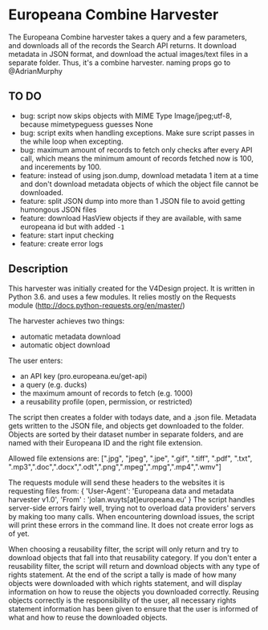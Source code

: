 # Europeana Combine Harvester
The Europeana Combine harvester takes a query and a few parameters, and downloads all of the records the Search API returns. It download metadata in JSON format, and download the actual images/text files in a separate folder. Thus, it's a combine harvester. 
naming props go to @AdrianMurphy

## TO DO
- bug: script now skips objects with MIME Type Image/jpeg;utf-8, because mimetypeguess guesses None
- bug: script exits when handling exceptions. Make sure script passes in the while loop when excepting.
- bug: maximum amount of records to fetch only checks after every API call, which means the minimum amount of records fetched now is 100, and incerements by 100. 
- feature: instead of using json.dump, download metadata 1 item at a time and don't download metadata objects of which the object file cannot be downloaded.
- feature: split JSON dump into more than 1 JSON file to avoid getting humongous JSON files
- feature: download HasView objects if they are available, with same europeana id but with added `-1`
- feature: start input checking
- feature: create error logs

## Description
This harvester was initially created for the V4Design project. It is written in Python 3.6. and uses a few modules. It relies mostly on the Requests module (http://docs.python-requests.org/en/master/)

The harvester achieves two things:

- automatic metadata download
- automatic object download

The user enters:
- an API key (pro.europeana.eu/get-api)
- a query (e.g. ducks)
- the maximum amount of records to fetch (e.g. 1000)
- a reusability profile (open, permission, or restricted)

The script then creates a folder with todays date, and a .json file. Metadata gets written to the JSON file, and objects get downloaded to the folder. Objects are sorted by their dataset number in separate folders, and are named with their Europeana ID and the right file extension.

Allowed file extensions are: [".jpg", "jpeg", ".jpe", ".gif", ".tiff", ".pdf", ".txt", ".mp3",".doc",".docx",".odt",".png",".mpeg",".mpg",".mp4",".wmv"]

The requests module will send these headers to the websites it is requesting files from:
{
'User-Agent': 'Europeana data and metadata harvester v1.0',
'From' : 'jolan.wuyts[at]europeana.eu'
}
The script handles server-side errors fairly well, trying not to overload data providers' servers by making too many calls. When encountering download issues, the script will print these errors in the command line. It does not create error logs as of yet. 

When choosing a reusability filter, the script will only return and try to download objects that fall into that reusability category. If you don't enter a reusability filter, the script will return and download objects with any type of rights statement. At the end of the script a tally is made of how many objects were downloaded with which rights statement, and will display information on how to reuse the objects you downloaded correctly. Reusing objects correctly is the responsibility of the user, all necessary rights statement information has been given to ensure that the user is informed of what and how to reuse the downloaded objects.
